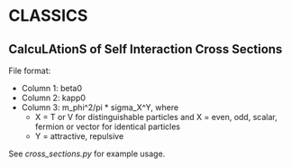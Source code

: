 # CLASSICS
## CalcuLAtionS of Self Interaction Cross Sections

File format:
* Column 1: beta0
* Column 2: kapp0
* Column 3: m_phi^2/pi * sigma_X^Y, where
  * X = T or V for distinguishable particles and X = even, odd, scalar, fermion or vector for identical particles
  * Y = attractive, repulsive

See *cross_sections.py* for example usage.
